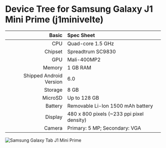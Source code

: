 Device Tree for Samsung Galaxy J1 Mini Prime (j1minivelte)
===========================================

Basic   | Spec Sheet
-------:|:-------------------------
CPU     | Quad-core 1.5 GHz
Chipset | Spreadtrum SC9830
GPU     | Mali-400MP2
Memory  | 1 GB RAM
Shipped Android Version | 6.0
Storage | 8 GB
MicroSD | Up to 128 GB
Battery | Removable Li-Ion 1500 mAh battery
Display | 480 x 800 pixels (~233 ppi pixel density)
Camera  | Primary: 5 MP; Secondary: VGA
 
![Samsung Galaxy Tab J1 Mini Prime](https://fdn2.gsmarena.com/vv/pics/samsung/samsung-galaxy-j1-mini-prime-2016-1.jpg)
